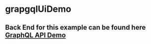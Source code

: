 # grapgqlUiDemo

## Back End for this example can be found here [GraphQL API Demo](https://github.com/GabrielPerezB/grapgqlApiDemo)
